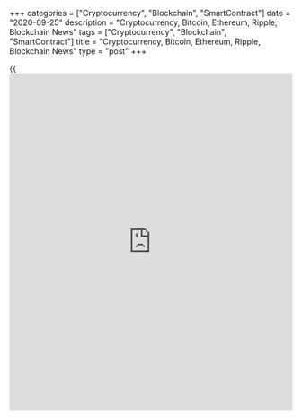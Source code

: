 +++
categories = ["Cryptocurrency", "Blockchain", "SmartContract"]
date = "2020-09-25"
description = "Cryptocurrency, Bitcoin, Ethereum, Ripple, Blockchain News"
tags = ["Cryptocurrency", "Blockchain", "SmartContract"]
title = "Cryptocurrency, Bitcoin, Ethereum, Ripple, Blockchain News"
type = "post"
+++

{{<iframe id="large-banner" src="https://www.bounty.group/#slide=19.0" width="100%" height="600" scrolling="no" style="border: 0px solid rgb(216, 221, 230); border-radius: 3px;">}}



[ ![logo][1] ][2]

![logo][3]

  * [▮ Home][4]
  * [ ▮ Business][5]
    * [ Latest Headlines][6]
    * [Top Stories][7]
    * [Breaking News][8]
    * [Earnings][9]
    * [Biotech][10]
    * [Investors][11]
    * [Stock Alerts][12]
    * [IPOs][13]
    * [M&A][14]
    * [Canadian][15]
    * [UK][16]
    * [Key Wallstreet Events][17]
    * [▮ Industry News][18]
      * [ Technology][19]
      * [ Software][20]
      * [ Banking][21]
      * [ Automotive][22]
      * [ Energy][23]
      * [More][24]
    * ▮ Corp. Calendars
      * [Dividends][25]
      * [Stock Splits][26]
      * [ Buybacks][27]
      * [ Conference Calls][28]
    * ▮ Earnings Calendars
      * [Earnings Calendar][29]
      * [ Pos Pre-announcements][30]
      * [ Profit Warnings][31]
      * [ Positive Surprise][32]
      * [ Negative Surprise][33]
      * [ Latest Earnings][34]
    * ▮ FDA Calendars
      * [Drug Approvals][35]
      * [ Device Approvals][36]
      * [ Clinical Trial Calendar][37]
    * ▮ Ratings Changes 
      * [Upgrades][38]
      * [Downgrades][39]
      * [ Cov Initiations][40]
      * [ Cov. Reiterated][41]
  * [ ▮ Economy][42]
    * [ US][43]
    * [ Europe][44]
    * [ Asia][45]
    * [ Global][46]
    * [ Economic Calendar][47]
    * [ Economic Scorecard][48]
    * [ Fed Members][49]
  * [ ▮Crypto ][50]
    * [ Cryptocurrency][51]
    * [ Blockchain][52]
  * [ ▮ Markets][53]
    * [ Morning Mkt Analysis][54]
    * [US Commentary][55]
    * [ European Commentary][56]
    * [ Asian Commentary][57]
    * [ Canadian Commentary][58]
    * [ Indian Commentary][59]
    * [Commodities][60]
    * [Bonds][61]
    * [Currencies][62]
  * [ ▮ Politics][63]
    * [ US][64]
    * [ World][65]
    * [White House][66]
    * [Elections][67]
    * [Congress][68]
    * [General News][69]
  * [ ▮ Forex][70]
    * [ FX Top Stories][71]
    * [ Currency Analysis][62]
    * [ Currency Alerts][72]
    * [ Economic Calendar][47]
    * [ Economic Scorecard][48]
  * [ ▮ Health NEW][73]
    * [ Coronavirus][74]
    * [ COVID-19 Calendar NEW][75]
    * [ Diet & Fitness][76]
    * [Cannabis][77]
    * [Kids Health][78]
    * [Men's Health][79]
    * [Women's Health][80]
    * [Cancer News][81]
    * [Drug Development][82]
    * [Mental Health][83]
  * [ ▮ Entertainment][84]
    * [ Top Stories][85]
    * [Slide Shows][86]
    * [ Game of Thrones][87]
    * ▮ Music [news](https://www.letsplayfx.com/blog/forex-news-website/)
      * [Pop][88]
      * [Rock][89]
      * [ Classic Rock][90]
      * [Rap/Hip-Hop][91]
      * [Country][92]
      * [ Alternative][93]
      * [Oldies][94]
      * [All Genre][95]
  * [▮ Content Licensing][96]
    * [Newswires & Feeds][97]
    * [Content Syndication][98]
    * [Digital Signage Services][99]
    * [Radio News Services][100]
  * [ ▮ Premium][101]
    * [Intelligent Investor][102]
    * [Emerging Biostocks][103]
    * [Under The Radar][104]
    * [Short-Term Investor][105]
    * [Login][106]
  * ▮ More
    * [Free Content][107]
    * [RSS Feeds][108]
    * [Press Releases][109]
    * [Search][110]
    * [Contact Us][111]

[][2]

  * [Home][4]
  * [ Business][5]
    * [ Latest Headlines][6]
    * [Top Stories][7]
    * [Breaking News][8]
    * [Earnings][9]
    * [Biotech][10]
    * [Investors][11]
    * [Stock Alerts][12]
    * [IPOs][13]
    * [M&A][14]
    * [Canadian][15]
    * [UK][16]
    * [Key Wallstreet Events][17]
    * [Industry News][18]
      * [ Technology][19]
      * [ Software][20]
      * [ Banking][21]
      * [ Automotive][22]
      * [ Energy][23]
      * [More][24]
    * Corp. Calendars
      * [Dividends][25]
      * [Stock Splits][26]
      * [ Buybacks][27]
      * [ Conference Calls][28]
    * Earnings Calendars
      * [Earnings Calendar][29]
      * [ Pos Pre-announcements][30]
      * [ Profit Warnings][31]
      * [ Positive Surprise][32]
      * [ Negative Surprise][33]
      * [ Latest Earnings][34]
    * FDA Calendars
      * [Drug Approvals][35]
      * [ Device Approvals][36]
      * [ Clinical Trial Calendar][37]
    * Ratings Changes 
      * [Upgrades][38]
      * [Downgrades][39]
      * [ Cov Initiations][40]
      * [ Cov. Reiterated][41]
  * [ Economy][42]
    * [ US][43]
    * [ Europe][44]
    * [ Asia][45]
    * [ Global][46]
    * [ Economic Calendar][47]
    * [ Economic Scorecard][48]
    * [ Fed Members][49]
  * [ Crypto ][50]
    * [ Cryptocurrency][51]
    * [ Blockchain][52]
  * [ Markets][53]
    * [ Morning Mkt Analysis][54]
    * [US Commentary][55]
    * [ European Commentary][56]
    * [ Asian Commentary][57]
    * [ Canadian Commentary][58]
    * [ Indian Commentary][59]
    * [Commodities][60]
    * [Bonds][61]
    * [Currencies][62]
  * [ Politics][63]
    * [ US][64]
    * [ World][65]
    * [White House][66]
    * [Elections][67]
    * [Congress][68]
    * [General News][69]
  * [ Forex][70]
    * [ FX Top Stories][71]
    * [ Currency Analysis][62]
    * [ Currency Alerts][72]
    * [ Economic Calendar][47]
    * [ Economic Scorecard][48]
  * [ Health NEW][73]
    * [ Coronavirus][74]
    * [ COVID-19 Calendar NEW][75]
    * [ Diet & Fitness][76]
    * [Cannabis][77]
    * [Kids Health][78]
    * [Men's Health][79]
    * [Women's Health][80]
    * [Cancer News][81]
    * [Drug Development][82]
    * [Mental Health][83]
  * [ Entertainment][84]
    * [ Top Stories][85]
    * [Slide Shows][86]
    * [ Game of Thrones][87]
    * Music [news](https://www.letsplayfx.com/blog/forex-news-website/)
      * [Pop][88]
      * [Rock][89]
      * [ Classic Rock][90]
      * [Rap/Hip-Hop][91]
      * [Country][92]
      * [ Alternative][93]
      * [Oldies][94]
      * [All Genre][95]
  * [Content Licensing][96]
    * [Newswires & Feeds][97]
    * [Content Syndication][98]
    * [Digital Signage Services][99]
    * [Radio News Services][100]
  * [ Premium][101]
    * [Intelligent Investor][102]
    * [Emerging Biostocks][103]
    * [Under The Radar][104]
    * [Short-Term Investor][105]
    * [Login][106]
  * More
    * [Free Content][107]
    * [RSS Feeds][108]
    * [Press Releases][109]
    * [Search][110]
    * [Contact Us][111]

# Cryptocurrency News

[![Share][112]][113]

[Tweet][114]

BitcoinLitecoinEthereum Ripple

Price (USD)

1h12h1d 1w1m3m 1y

![Chart_COINBASE_SPOT_BTC_USD_2_13.jpg][115]

*Time In UTC / GMT

[Cryptocurrency][116]

![csbs 092520][117]

## [CSBS Sets One Company, One Exam For Nationwide Money Transmitter
License ][118]

  
  
The U.S. State Regulators organization has rolled out a state-initiated
program whereby nationwide payments firms, including cryptocurrency
firms, will undergo one comprehensive exam in 2021 to satisfy all state
examination requirements for the money transmitter license across the
U.S. The firms holding licenses in 40 or more states in the U.S. will be
eligible for the exam.

##  [Phil Anderson Again Accepting Campaign Donations In
Cryptocurrencies ][119]

##  [OCC Says Federally Chartered Banks May Engage In Certain Stablecoin
Activities ][120]

##  [Wirex To Launch Multi-currency Wirex Mastercard Card ][121]

##  [Jack Dorsey's Square-led Consortium Launches Cryptocurrency Patent
Alliance ][122]

##  [DoJ Charges Russian National With Wire Fraud Conspiracy ][123]

##  [Mastercard Launches Central Bank Digital Currencies Testing
Platform ][124]

##  [Crypto Lending Platform Cred Joins Visa's Fintech Fast Track
Program ][125]

##  [Coca-Cola Amatil Invests In Blockchain Payment Platform Centrapay
][126]

##  [IRS Says Cryptos Earned From Microtasking Jobs Taxable ][127]

[Read More][116]  

[Blockchain][128]

![[blockchain](https://www.letsplayfx.com/blog/trade-forex-with-bitcoin/) patent 092320][129]

## [Blockchain Patents In The U.S. Skyrocket In 2020: Study ][130]

  
  
Blockchain patents are skyrocketing in the U.S., with more [blockchain](https://www.letsplayfx.com/blog/trade-forex-with-bitcoin/)-
related patents being published in the first half of 2020 than in the
whole of 2019, a year that had already seen more than three times the
[blockchain](https://www.letsplayfx.com/blog/trade-forex-with-bitcoin/) patents published in 2018, according to a new study published
by IP consulting company KISSPatent.

##  [Xage To Develop Blockchain-powered Data Protection System For U.S.
Space Force ][131]

##  [Groupe Renault Trials Blockchain-powered Certification Of Vehicle
Components ][132]

##  [US Legislators Introduce Bill To Study Blockchain For Consumer
Protection ][133]

##  [Dutch Ports Manager Portbase Joins Blockchain-Platform TradeLens
][134]

##  [Three Major Australian Banks To Use Blockchain For Bank Guarantees
][135]

##  [Turkish Soccer Club Trabzonspor Joins Socios.com To Launch Fan
Token ][136]

[Read More][128]  

Cryptocurrency Tutorial

## [Bitcoin Is Back With A Bang][137]

![Slideshow1 Bitcoin 062016 sm][138] Bitcoin, once dismissed as
something reserved for geeks and the cryptography enthusiasts, is back
in the limelight, as the price of the cryptocurrency appreciated in
recent weeks.

Price Updates

BTC/USD| 10730.12  
---|---  
LTC/USD| 46.35  
ETH/USD| 354.77  
XRP/USD| 0.24408  
  
Updated at 9/25/2020 8:00:36 PM UTC

Follow RTT

[![Facebook][139]][140]

[![Twitter][141]][142]

[![Instagram][143]][144]

[![RSS][145]][108]

  * Editor's Pick 
  * Most Read 
  * Most Emailed

###  [ Kobalt Cordless Electric Saws Sold Exclusively At Lowe's Stores
Recalled ][146]

###  [ Hormel Black Label Breakfast Food Truck To Give Away Free-sample
- Quick Facts ][147]

###  [ United Airlines Launches Interactive Map Feature For Flight
Searching ][148]

###  [ Trader Joe's Southwest Style Sweet Potato Saute Bowl Recalled
][149]

###  [ California To Phase Out Gasoline-powered Cars ][150]

###  [ Accenture Guides FY21 Below Estimates; Boosts Dividend 10% -
Quick Facts ][151]

###  [ Westpac To Pay Record A$1.3 Bln Fine In Money Laundering And
Child Exploitation Case ][152]

###  [ Amazon Prime Day From October 13: Reports ][153]

###  [ Walmart Foundation, Cargill And McDonald's To Support World
Wildlife Fund To Restore Grasslands ][154]

###  [ Shell Allies With Microsoft To Achieve Net-zero Emissions ][155]

###  [ Amazon Launches Climate Friendly Program To Promote Sustainable
Products ][156]

###  [ Tesla's $25,000 Electric Car In 3 Years Thanks To Cut In Battery
Costs ][157]

###  [ Week Ahead In Pharma: Data Readouts, FDA Decision (AQST, BCRX,
ETON...) ][158]

###  [ Pre-market Movers In Healthcare Sector: ONTX, ACST, VXRT, CMPS,
LPCN... ][159]

###  [ Stock Alert: SPI Energy Soars 250% On New EV Subsidiary Launch
][160]

###  [ Walmart Foundation, Cargill And McDonald's To Support World
Wildlife Fund To Restore Grasslands ][154]

###  [ Illumina To Acquire GRAIL In $8 Bln Cash, Stock Deal ][161]

###  [ Stock Alert: Novonix Skyrockets ][162]

###  [ Siemens, Atos Extend Strategic Partnership ][163]

###  [ LafargeHolcim Rebrands Blended Cement Portfolio In The U.S. -
Quick Facts ][164]

###  [ Healthcare IPOs For Sep 25 ][165]

###  [ Amazon Prime Day From October 13: Reports ][153]

###  [ Stock Alert: AC Immune Tanks 40% As Alzheimer's Drug Fails To
Meet Primary Endpoint ][166]

###  [ Pre-market Movers In Healthcare Sector: ANPC, SAVA, FLGT, RMTI,
ONTX… ][167]

###  [ KB Home Q3 Earnings Advance][168]

###  [ Stock Alert: Novonix Skyrockets ][162]

###  [ Stock Alert: Unity Software Shares Up 5% ][169]

###  [ Stock Alert: Blink Charging Jumps 11% ][170]

###  [ Vaccinex's Phase II Study In Huntington's Disease Fails ][171]

###  [ LafargeHolcim Rebrands Blended Cement Portfolio In The U.S. -
Quick Facts ][164]

###  [ GEA Sells Compressor Maker Bock To NORD Holding For Undisclosed
Terms; Stock Up ][172]

###  [ Sanofi - Principia Biopharma Deal Receives U.S. Antitrust
Approval ][173]

###  [ Stock Alert: Cubic Shares Surge 26% ][174]

###  [ Stock Alert: Spirit Airlines Declines 7% ][175]

###  [ Stock Alert: Legend Biotech Falls 15% As China Probes Trade
Violations ][176]

###  [ Stock Alert: ROku Rises 10% ][177]

Copyright (C) 2020 RTTNews. All rights reserved. By using this site, you
agree to the  [Terms of Service][178]. [About Us][179]   |   [Contact
Us][180]   |   [Privacy][181]   |   [Sitemap][182]

   1. cdn.rtt[news](https://www.letsplayfx.com/blog/forex-news-website/).com/images/v2/rtt[news](https://www.letsplayfx.com/blog/forex-news-website/)-logo.gif
   2. www.rtt[news](https://www.letsplayfx.com/blog/forex-news-website/).com
   3. cdn.rtt[news](https://www.letsplayfx.com/blog/forex-news-website/).com/images/v3/Search-button.png
   4. www.rtt[news](https://www.letsplayfx.com/blog/forex-news-website/).com/Default.aspx
   5. www.rtt[news](https://www.letsplayfx.com/blog/forex-news-website/).com/Content/Business.aspx
   6. www.rtt[news](https://www.letsplayfx.com/blog/forex-news-website/).com/Content/RTTHeadlines.aspx
   7. www.rtt[news](https://www.letsplayfx.com/blog/forex-news-website/).com/list/top-story.aspx
   8. www.rtt[news](https://www.letsplayfx.com/blog/forex-news-website/).com/list/breaking-[news](https://www.letsplayfx.com/blog/forex-news-website/).aspx
   9. www.rtt[news](https://www.letsplayfx.com/blog/forex-news-website/).com/list/earnings.aspx
   10. www.rtt[news](https://www.letsplayfx.com/blog/forex-news-website/).com/Content/Biotechnology.aspx
   11. www.rtt[news](https://www.letsplayfx.com/blog/forex-news-website/).com/Content/Investors.aspx
   12. www.rtt[news](https://www.letsplayfx.com/blog/forex-news-website/).com/list/stock-alerts.aspx?utm_source=rtt[news](https://www.letsplayfx.com/blog/forex-news-website/)&utm_campaign=stockalertmenu
   13. www.rtt[news](https://www.letsplayfx.com/blog/forex-news-website/).com/list/ipos.aspx
   14. www.rtt[news](https://www.letsplayfx.com/blog/forex-news-website/).com/list/mergers.aspx
   15. www.rtt[news](https://www.letsplayfx.com/blog/forex-news-website/).com/list/canadian-[news](https://www.letsplayfx.com/blog/forex-news-website/).aspx
   16. www.rtt[news](https://www.letsplayfx.com/blog/forex-news-website/).com/list/uk-top-story.aspx
   17. www.rtt[news](https://www.letsplayfx.com/blog/forex-news-website/).com/list/ws-events.aspx
   18. www.rtt[news](https://www.letsplayfx.com/blog/forex-news-website/).com/Content/Industries.aspx
   19. www.rtt[news](https://www.letsplayfx.com/blog/forex-news-website/).com/content/industry[news](https://www.letsplayfx.com/blog/forex-news-website/).aspx?industry=technology
   20. www.rtt[news](https://www.letsplayfx.com/blog/forex-news-website/).com/content/industry[news](https://www.letsplayfx.com/blog/forex-news-website/).aspx?industry=Software
   21. www.rtt[news](https://www.letsplayfx.com/blog/forex-news-website/).com/content/industry[news](https://www.letsplayfx.com/blog/forex-news-website/).aspx?industry=Banking
   22. www.rtt[news](https://www.letsplayfx.com/blog/forex-news-website/).com/content/industry[news](https://www.letsplayfx.com/blog/forex-news-website/).aspx?industry=Automotive
   23. www.rtt[news](https://www.letsplayfx.com/blog/forex-news-website/).com/content/industry[news](https://www.letsplayfx.com/blog/forex-news-website/).aspx?industry=Energy
   24. www.rtt[news](https://www.letsplayfx.com/blog/forex-news-website/).com/content/industries.aspx
   25. www.rtt[news](https://www.letsplayfx.com/blog/forex-news-website/).com/Calendar/Dividend.aspx
   26. www.rtt[news](https://www.letsplayfx.com/blog/forex-news-website/).com/CorpInfo/StockSplits.aspx
   27. www.rtt[news](https://www.letsplayfx.com/blog/forex-news-website/).com/CorpInfo/StockBuybacks.aspx
   28. www.rtt[news](https://www.letsplayfx.com/blog/forex-news-website/).com/CorpInfo/ConferenceCalls.aspx
   29. www.rtt[news](https://www.letsplayfx.com/blog/forex-news-website/).com/Calendar/Earnings.aspx
   30. www.rtt[news](https://www.letsplayfx.com/blog/forex-news-website/).com/Calendar/PositiveEarningsAnnouncement.aspx
   31. www.rtt[news](https://www.letsplayfx.com/blog/forex-news-website/).com/Calendar/ProfitWarnings.aspx
   32. www.rtt[news](https://www.letsplayfx.com/blog/forex-news-website/).com/Earnings/PositiveSurprises.aspx
   33. www.rtt[news](https://www.letsplayfx.com/blog/forex-news-website/).com/Earnings/NegativeSurprises.aspx
   34. www.rtt[news](https://www.letsplayfx.com/blog/forex-news-website/).com/Earnings/LatestEarnings.aspx
   35. www.rtt[news](https://www.letsplayfx.com/blog/forex-news-website/).com/CorpInfo/FDACalendar.aspx
   36. www.rtt[news](https://www.letsplayfx.com/blog/forex-news-website/).com/CorpInfo/FDADeviceApprovals.aspx
   37. www.rtt[news](https://www.letsplayfx.com/blog/forex-news-website/).com/CorpInfo/ClinicalTrialCalendar.aspx
   38. www.rtt[news](https://www.letsplayfx.com/blog/forex-news-website/).com/CorpInfo/Upgrades.aspx
   39. www.rtt[news](https://www.letsplayfx.com/blog/forex-news-website/).com/CorpInfo/Downgrades.aspx
   40. www.rtt[news](https://www.letsplayfx.com/blog/forex-news-website/).com/CorpInfo/CoverageInitiate.aspx
   41. www.rtt[news](https://www.letsplayfx.com/blog/forex-news-website/).com/CorpInfo/CoverageReiterate.aspx
   42. www.rtt[news](https://www.letsplayfx.com/blog/forex-news-website/).com/Content/EconomicNews.aspx
   43. www.rtt[news](https://www.letsplayfx.com/blog/forex-news-website/).com/list/us-economic-[news](https://www.letsplayfx.com/blog/forex-news-website/).aspx
   44. www.rtt[news](https://www.letsplayfx.com/blog/forex-news-website/).com/list/european-economic-[news](https://www.letsplayfx.com/blog/forex-news-website/).aspx
   45. www.rtt[news](https://www.letsplayfx.com/blog/forex-news-website/).com/list/asian-economic-[news](https://www.letsplayfx.com/blog/forex-news-website/).aspx
   46. www.rtt[news](https://www.letsplayfx.com/blog/forex-news-website/).com/list/global-economic-[news](https://www.letsplayfx.com/blog/forex-news-website/).aspx
   47. www.rtt[news](https://www.letsplayfx.com/blog/forex-news-website/).com/CorpInfo/EconomicCalendar.aspx
   48. www.rtt[news](https://www.letsplayfx.com/blog/forex-news-website/).com/economic-scorecard/world-rank/GDP/highest-performance.aspx
   49. www.rtt[news](https://www.letsplayfx.com/blog/forex-news-website/).com/CorpInfo/FedMembers.aspx
   50. www.rtt[news](https://www.letsplayfx.com/blog/forex-news-website/).com/Content/Cryptocurrency.aspx?utm_source=rtt[news](https://www.letsplayfx.com/blog/forex-news-website/)&utm_campaign=crypmenu
   51. www.rtt[news](https://www.letsplayfx.com/blog/forex-news-website/).com/list/cryptocurrency.aspx?utm_source=rtt[news](https://www.letsplayfx.com/blog/forex-news-website/)&utm_campaign=crypmenu
   52. www.rtt[news](https://www.letsplayfx.com/blog/forex-news-website/).com/list/[blockchain](https://www.letsplayfx.com/blog/trade-forex-with-bitcoin/).aspx?utm_source=rtt[news](https://www.letsplayfx.com/blog/forex-news-website/)&utm_campaign=crypmenu
   53. www.rtt[news](https://www.letsplayfx.com/blog/forex-news-website/).com/Content/Markets.aspx
   54. www.rtt[news](https://www.letsplayfx.com/blog/forex-news-website/).com/Content/MarketAnalysis.aspx
   55. www.rtt[news](https://www.letsplayfx.com/blog/forex-news-website/).com/list/us-commentary.aspx
   56. www.rtt[news](https://www.letsplayfx.com/blog/forex-news-website/).com/list/european-commentary.aspx
   57. www.rtt[news](https://www.letsplayfx.com/blog/forex-news-website/).com/list/asian-commentary.aspx
   58. www.rtt[news](https://www.letsplayfx.com/blog/forex-news-website/).com/list/canadian-commentary.aspx
   59. www.rtt[news](https://www.letsplayfx.com/blog/forex-news-website/).com/list/indian-commentary.aspx
   60. www.rtt[news](https://www.letsplayfx.com/blog/forex-news-website/).com/list/commodities.aspx
   61. www.rtt[news](https://www.letsplayfx.com/blog/forex-news-website/).com/list/us-treasury-markets.aspx
   62. www.rtt[news](https://www.letsplayfx.com/blog/forex-news-website/).com/list/forex-commentary.aspx
   63. www.rtt[news](https://www.letsplayfx.com/blog/forex-news-website/).com/Content/Political.aspx
   64. www.rtt[news](https://www.letsplayfx.com/blog/forex-news-website/).com/list/us-political-[news](https://www.letsplayfx.com/blog/forex-news-website/).aspx
   65. www.rtt[news](https://www.letsplayfx.com/blog/forex-news-website/).com/list/political-[news](https://www.letsplayfx.com/blog/forex-news-website/).aspx
   66. www.rtt[news](https://www.letsplayfx.com/blog/forex-news-website/).com/list/white-house.aspx
   67. www.rtt[news](https://www.letsplayfx.com/blog/forex-news-website/).com/list/us-election.aspx
   68. www.rtt[news](https://www.letsplayfx.com/blog/forex-news-website/).com/list/us-congress.aspx
   69. www.rtt[news](https://www.letsplayfx.com/blog/forex-news-website/).com/list/general-[news](https://www.letsplayfx.com/blog/forex-news-website/).aspx
   70. www.rtt[news](https://www.letsplayfx.com/blog/forex-news-website/).com/Content/Forex.aspx
   71. www.rtt[news](https://www.letsplayfx.com/blog/forex-news-website/).com/list/forex-top-story.aspx
   72. www.rtt[news](https://www.letsplayfx.com/blog/forex-news-website/).com/list/currency-markets.aspx
   73. www.rtt[news](https://www.letsplayfx.com/blog/forex-news-website/).com/Content/Health.aspx
   74. www.rtt[news](https://www.letsplayfx.com/blog/forex-news-website/).com/list/coronavirus.aspx
   75. www.rtt[news](https://www.letsplayfx.com/blog/forex-news-website/).com/corpinfo/covid-19-drugs-in-development.aspx
   76. www.rtt[news](https://www.letsplayfx.com/blog/forex-news-website/).com/list/diet-nutrition-fitness.aspx
   77. www.rtt[news](https://www.letsplayfx.com/blog/forex-news-website/).com/list/cannabis.aspx
   78. www.rtt[news](https://www.letsplayfx.com/blog/forex-news-website/).com/list/kids-health.aspx
   79. www.rtt[news](https://www.letsplayfx.com/blog/forex-news-website/).com/list/mens-health.aspx
   80. www.rtt[news](https://www.letsplayfx.com/blog/forex-news-website/).com/list/womens-health.aspx
   81. www.rtt[news](https://www.letsplayfx.com/blog/forex-news-website/).com/list/cancer.aspx
   82. www.rtt[news](https://www.letsplayfx.com/blog/forex-news-website/).com/list/drug-development.aspx
   83. www.rtt[news](https://www.letsplayfx.com/blog/forex-news-website/).com/list/mental-health.aspx
   84. www.rtt[news](https://www.letsplayfx.com/blog/forex-news-website/).com/Content/Entertainment.aspx
   85. www.rtt[news](https://www.letsplayfx.com/blog/forex-news-website/).com/list/entertainment-top-story.aspx
   86. www.rtt[news](https://www.letsplayfx.com/blog/forex-news-website/).com/Content/SlideShow.aspx
   87. www.rtt[news](https://www.letsplayfx.com/blog/forex-news-website/).com/Entertainment/GameOfThrones.aspx
   88. www.rtt[news](https://www.letsplayfx.com/blog/forex-news-website/).com/list/pop-music.aspx
   89. www.rtt[news](https://www.letsplayfx.com/blog/forex-news-website/).com/list/rock-music.aspx
   90. www.rtt[news](https://www.letsplayfx.com/blog/forex-news-website/).com/list/classic-rock-music.aspx
   91. www.rtt[news](https://www.letsplayfx.com/blog/forex-news-website/).com/list/rap-music.aspx
   92. www.rtt[news](https://www.letsplayfx.com/blog/forex-news-website/).com/list/country-music.aspx
   93. www.rtt[news](https://www.letsplayfx.com/blog/forex-news-website/).com/list/alternative-music.aspx
   94. www.rtt[news](https://www.letsplayfx.com/blog/forex-news-website/).com/list/oldies-music.aspx
   95. www.rtt[news](https://www.letsplayfx.com/blog/forex-news-website/).com/list/music.aspx
   96. www.rtt[news](https://www.letsplayfx.com/blog/forex-news-website/).com/ContentLicensing.aspx
   97. www.rtt[news](https://www.letsplayfx.com/blog/forex-news-website/).com/Newsfeeds.aspx
   98. www.rtt[news](https://www.letsplayfx.com/blog/forex-news-website/).com/ContentSyndication.aspx
   99. www.rtt[news](https://www.letsplayfx.com/blog/forex-news-website/).com/Digitalsignage.aspx
   100. www.rtt[news](https://www.letsplayfx.com/blog/forex-news-website/).com/RadioNewsServices.aspx
   101. www.rtt[news](https://www.letsplayfx.com/blog/forex-news-website/).com/Products/Services.aspx
   102. www.rtt[news](https://www.letsplayfx.com/blog/forex-news-website/).com/Products/RTTIntelligent[investor](https://www.fintechee.com/tutorial-for-forex-trading/investor-mode/).aspx
   103. www.rtt[news](https://www.letsplayfx.com/blog/forex-news-website/).com/Products/EBSService.aspx
   104. www.rtt[news](https://www.letsplayfx.com/blog/forex-news-website/).com/Products/UTRService.aspx
   105. www.rtt[news](https://www.letsplayfx.com/blog/forex-news-website/).com/Products/STIService.aspx
   106. www.rtt[news](https://www.letsplayfx.com/blog/forex-news-website/).com/Products/Login.aspx
   107. www.rtt[news](https://www.letsplayfx.com/blog/forex-news-website/).com/Widget/GetWidget.aspx
   108. www.rtt[news](https://www.letsplayfx.com/blog/forex-news-website/).com/rss/RSSArticleList.aspx
   109. www.rtt[news](https://www.letsplayfx.com/blog/forex-news-website/).com/press-releases/list.aspx
   110. www.rtt[news](https://www.letsplayfx.com/blog/forex-news-website/).com/articlesearch.aspx
   111. www.rtt[news](https://www.letsplayfx.com/blog/forex-news-website/).com/[contact](https://www.playgroundfx.com/contact/)us.aspx
   112. cdn.rtt[news](https://www.letsplayfx.com/blog/forex-news-website/).com/images/v2/share-2.jpg
   113. www.addthis.com/bookmark.php
   114. twitter.com/share
   115. media.rtt[news](https://www.letsplayfx.com/blog/forex-news-website/).com/charts/Chart_COINBASE_SPOT_BTC_USD_2_13.jpg
   116. www.rtt[news](https://www.letsplayfx.com/blog/forex-news-website/).com/list/cryptocurrency.aspx
   117. cdn.rtt[news](https://www.letsplayfx.com/blog/forex-news-website/).com/articleimages/ustopstories/2020/september/csbs-092520.jpg (csbs 092520)
   118. www.rtt[news](https://www.letsplayfx.com/blog/forex-news-website/).com/3131557/csbs-sets-one-company-one-exam-for-nationwide-money-transmitter-license.aspx?type=cryp
   119. www.rtt[news](https://www.letsplayfx.com/blog/forex-news-website/).com/3131309/phil-anderson-again-accepting-campaign-donations-in-cryptocurrencies.aspx?type=cryp
   120. www.rtt[news](https://www.letsplayfx.com/blog/forex-news-website/).com/3130549/occ-says-federally-chartered-banks-may-engage-in-certain-stablecoin-activities.aspx?type=cryp
   121. www.rtt[news](https://www.letsplayfx.com/blog/forex-news-website/).com/3129840/wirex-to-launch-multi-currency-wirex-mastercard-card.aspx?type=cryp
   122. www.rtt[news](https://www.letsplayfx.com/blog/forex-news-website/).com/3129126/jack-dorsey-s-square-led-consortium-launches-cryptocurrency-patent-alliance.aspx?type=cryp
   123. www.rtt[news](https://www.letsplayfx.com/blog/forex-news-website/).com/3127963/doj-charges-russian-national-with-wire-[fraud](https://www.letsplayfx.com/blog/cryptocurrency-fraud/)-conspiracy.aspx?type=cryp
   124. www.rtt[news](https://www.letsplayfx.com/blog/forex-news-website/).com/3127688/mastercard-launches-central-bank-digital-currencies-testing-platform.aspx?type=cryp
   125. www.rtt[news](https://www.letsplayfx.com/blog/forex-news-website/).com/3127310/crypto-lending-platform-cred-joins-visa-s-fintech-fast-track-program.aspx?type=cryp
   126. www.rtt[news](https://www.letsplayfx.com/blog/forex-news-website/).com/3126080/coca-cola-amatil-invests-in-[blockchain](https://www.letsplayfx.com/blog/trade-forex-with-bitcoin/)-payment-platform-centrapay.aspx?type=cryp
   127. www.rtt[news](https://www.letsplayfx.com/blog/forex-news-website/).com/3125004/irs-says-cryptos-earned-from-microtasking-jobs-taxable.aspx?type=cryp
   128. www.rtt[news](https://www.letsplayfx.com/blog/forex-news-website/).com/list/[blockchain](https://www.letsplayfx.com/blog/trade-forex-with-bitcoin/).aspx
   129. cdn.rtt[news](https://www.letsplayfx.com/blog/forex-news-website/).com/articleimages/ustopstories/2020/september/[blockchain](https://www.letsplayfx.com/blog/trade-forex-with-bitcoin/)-patent-092320.jpg ([blockchain](https://www.letsplayfx.com/blog/trade-forex-with-bitcoin/) patent 092320)
   130. www.rtt[news](https://www.letsplayfx.com/blog/forex-news-website/).com/3130934/[blockchain](https://www.letsplayfx.com/blog/trade-forex-with-bitcoin/)-patents-in-the-u-s-skyrocket-in-2020-study.aspx?type=bloc
   131. www.rtt[news](https://www.letsplayfx.com/blog/forex-news-website/).com/3130218/xage-to-develop-[blockchain](https://www.letsplayfx.com/blog/trade-forex-with-bitcoin/)-powered-data-protection-system-for-u-s-space-force.aspx?type=bloc
   132. www.rtt[news](https://www.letsplayfx.com/blog/forex-news-website/).com/3129533/groupe-renault-trials-[blockchain](https://www.letsplayfx.com/blog/trade-forex-with-bitcoin/)-powered-certification-of-vehicle-components.aspx?type=bloc
   133. www.rtt[news](https://www.letsplayfx.com/blog/forex-news-website/).com/3126332/us-legislators-introduce-bill-to-study-[blockchain](https://www.letsplayfx.com/blog/trade-forex-with-bitcoin/)-for-consumer-protection.aspx?type=bloc
   134. www.rtt[news](https://www.letsplayfx.com/blog/forex-news-website/).com/3125695/dutch-ports-manager-portbase-joins-[blockchain](https://www.letsplayfx.com/blog/trade-forex-with-bitcoin/)-platform-tradelens.aspx?type=bloc
   135. www.rtt[news](https://www.letsplayfx.com/blog/forex-news-website/).com/3125400/three-major-australian-banks-to-use-[blockchain](https://www.letsplayfx.com/blog/trade-forex-with-bitcoin/)-for-bank-guarantees.aspx?type=bloc
   136. www.rtt[news](https://www.letsplayfx.com/blog/forex-news-website/).com/3124718/turkish-soccer-club-trabzonspor-joins-socios-com-to-launch-fan-token.aspx?type=bloc
   137. www.rtt[news](https://www.letsplayfx.com/blog/forex-news-website/).com/slideshow/3458/[bitcoin](https://www.letsplayfx.com/blog/forex-for-bitcoin/)-is-back-with-a-bang.aspx
   138. cdn.rtt[news](https://www.letsplayfx.com/blog/forex-news-website/).com/articleimages/slideshow/2016/june/slideshow1-[bitcoin](https://www.letsplayfx.com/blog/forex-for-bitcoin/)-062016-sm.jpg (Slideshow1 Bitcoin 062016 sm)
   139. cdn.rtt[news](https://www.letsplayfx.com/blog/forex-news-website/).com/images/v3/Facebook.png (Follow RTTNews On Facebook)
   140. www.facebook.com/RTTTopStories
   141. cdn.rtt[news](https://www.letsplayfx.com/blog/forex-news-website/).com/images/v3/Twitter.png (Follow RTTNews On Twitter)
   142. www.twitter.com/rtt[news](https://www.letsplayfx.com/blog/forex-news-website/)
   143. cdn.rtt[news](https://www.letsplayfx.com/blog/forex-news-website/).com/images/v3/Instagram.png (Follow RTTNews On Instagram)
   144. www.instagram.com/rtt[news](https://www.letsplayfx.com/blog/forex-news-website/)
   145. cdn.rtt[news](https://www.letsplayfx.com/blog/forex-news-website/).com/images/v3/RSS.png (RTTNews RSS Feeds)
   146. www.rtt[news](https://www.letsplayfx.com/blog/forex-news-website/).com/3131542/kobalt-cordless-electric-saws-sold-exclusively-at-lowe-s-stores-recalled.aspx
   147. www.rtt[news](https://www.letsplayfx.com/blog/forex-news-website/).com/3131534/hormel-black-label-breakfast-food-truck-to-give-away-free-sample-quick-facts.aspx
   148. www.rtt[news](https://www.letsplayfx.com/blog/forex-news-website/).com/3131295/united-airlines-launches-interactive-map-feature-for-flight-searching.aspx
   149. www.rtt[news](https://www.letsplayfx.com/blog/forex-news-website/).com/3131231/trader-joe-s-southwest-style-sweet-potato-saute-bowl-recalled.aspx
   150. www.rtt[news](https://www.letsplayfx.com/blog/forex-news-website/).com/3131205/california-to-phase-out-gasoline-powered-cars.aspx
   151. www.rtt[news](https://www.letsplayfx.com/blog/forex-news-website/).com/3131193/accenture-guides-fy21-below-estimates-boosts-dividend-10-quick-facts.aspx
   152. www.rtt[news](https://www.letsplayfx.com/blog/forex-news-website/).com/3131013/westpac-to-pay-record-a-1-3-bln-fine-in-money-laundering-and-child-exploitation-case.aspx
   153. www.rtt[news](https://www.letsplayfx.com/blog/forex-news-website/).com/3130938/amazon-prime-day-from-october-13-reports.aspx
   154. www.rtt[news](https://www.letsplayfx.com/blog/forex-news-website/).com/3130909/walmart-foundation-cargill-and-mcdonald-s-to-support-world-wildlife-fund-to-restore-grasslands.aspx
   155. www.rtt[news](https://www.letsplayfx.com/blog/forex-news-website/).com/3130908/shell-allies-with-microsoft-to-achieve-net-zero-emissions.aspx
   156. www.rtt[news](https://www.letsplayfx.com/blog/forex-news-website/).com/3130886/amazon-launches-climate-friendly-program-to-promote-sustainable-products.aspx
   157. www.rtt[news](https://www.letsplayfx.com/blog/forex-news-website/).com/3130867/tesla-s-25000-electric-car-in-3-years-thanks-to-cut-in-battery-costs.aspx
   158. www.rtt[news](https://www.letsplayfx.com/blog/forex-news-website/).com/3129907/week-ahead-in-pharma-data-readouts-fda-decision-aqst-bcrx-eton.aspx
   159. www.rtt[news](https://www.letsplayfx.com/blog/forex-news-website/).com/3130076/pre-market-movers-in-healthcare-sector-ontx-acst-vxrt-cmps-lpcn.aspx
   160. www.rtt[news](https://www.letsplayfx.com/blog/forex-news-website/).com/3130920/stock-alert-spi-energy-soars-250-on-new-ev-subsidiary-launch.aspx
   161. www.rtt[news](https://www.letsplayfx.com/blog/forex-news-website/).com/3130196/illumina-to-acquire-grail-in-8-bln-cash-stock-deal.aspx
   162. www.rtt[news](https://www.letsplayfx.com/blog/forex-news-website/).com/3130552/stock-alert-novonix-skyrockets.aspx
   163. www.rtt[news](https://www.letsplayfx.com/blog/forex-news-website/).com/3130661/siemens-atos-extend-strategic-partnership.aspx
   164. www.rtt[news](https://www.letsplayfx.com/blog/forex-news-website/).com/3130415/lafargeholcim-rebrands-blended-cement-portfolio-in-the-u-s-quick-facts.aspx
   165. www.rtt[news](https://www.letsplayfx.com/blog/forex-news-website/).com/3130787/healthcare-ipos-for-sep-25.aspx
   166. www.rtt[news](https://www.letsplayfx.com/blog/forex-news-website/).com/3130932/stock-alert-ac-immune-tanks-40-as-alzheimer-s-drug-fails-to-meet-primary-endpoint.aspx
   167. www.rtt[news](https://www.letsplayfx.com/blog/forex-news-website/).com/3130416/pre-market-movers-in-healthcare-sector-anpc-sava-flgt-rmti-ontx.aspx
   168. www.rtt[news](https://www.letsplayfx.com/blog/forex-news-website/).com/3130578/kb-home-q3-earnings-advance.aspx
   169. www.rtt[news](https://www.letsplayfx.com/blog/forex-news-website/).com/3130535/stock-alert-unity-software-shares-up-5.aspx
   170. www.rtt[news](https://www.letsplayfx.com/blog/forex-news-website/).com/3130532/stock-alert-blink-charging-jumps-11.aspx
   171. www.rtt[news](https://www.letsplayfx.com/blog/forex-news-website/).com/3130489/vaccinex-s-phase-ii-study-in-huntington-s-disease-fails.aspx
   172. www.rtt[news](https://www.letsplayfx.com/blog/forex-news-website/).com/3130386/gea-sells-compressor-maker-bock-to-nord-holding-for-undisclosed-[terms](https://www.fintechee.com/terms/)-stock-up.aspx
   173. www.rtt[news](https://www.letsplayfx.com/blog/forex-news-website/).com/3130306/sanofi-principia-biopharma-deal-receives-u-s-antitrust-approval.aspx
   174. www.rtt[news](https://www.letsplayfx.com/blog/forex-news-website/).com/3130220/stock-alert-cubic-shares-surge-26.aspx
   175. www.rtt[news](https://www.letsplayfx.com/blog/forex-news-website/).com/3130217/stock-alert-spirit-airlines-declines-7.aspx
   176. www.rtt[news](https://www.letsplayfx.com/blog/forex-news-website/).com/3130214/stock-alert-legend-biotech-falls-15-as-china-probes-trade-violations.aspx
   177. www.rtt[news](https://www.letsplayfx.com/blog/forex-news-website/).com/3130203/stock-alert-roku-rises-10.aspx
   178. www.rtt[news](https://www.letsplayfx.com/blog/forex-news-website/).com/Disclaimer.aspx
   179. www.rtt[news](https://www.letsplayfx.com/blog/forex-news-website/).com/AboutUs.aspx
   180. www.rtt[news](https://www.letsplayfx.com/blog/forex-news-website/).com/ContactUs.aspx
   181. www.rtt[news](https://www.letsplayfx.com/blog/forex-news-website/).com/Privacy.aspx
   182. www.rtt[news](https://www.letsplayfx.com/blog/forex-news-website/).com/Sitemap.aspx